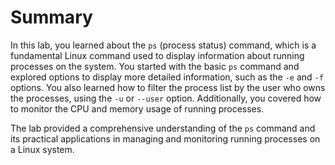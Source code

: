 # Summary

In this lab, you learned about the `ps` (process status) command, which is a fundamental Linux command used to display information about running processes on the system. You started with the basic `ps` command and explored options to display more detailed information, such as the `-e` and `-f` options. You also learned how to filter the process list by the user who owns the processes, using the `-u` or `--user` option. Additionally, you covered how to monitor the CPU and memory usage of running processes.

The lab provided a comprehensive understanding of the `ps` command and its practical applications in managing and monitoring running processes on a Linux system.

